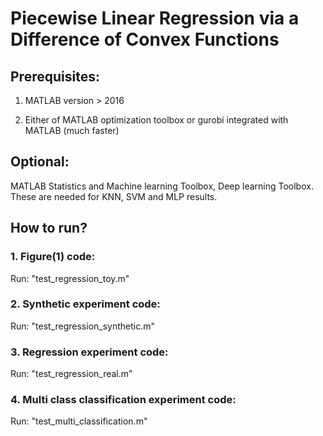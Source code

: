 # Piecewise Linear Regression via a Difference of Convex Functions

## Prerequisites:
1. MATLAB version > 2016

2. Either of MATLAB optimization toolbox or gurobi integrated with MATLAB (much faster)

## Optional:
MATLAB Statistics and Machine learning Toolbox, Deep learning Toolbox. These are needed for KNN, SVM and MLP results.


## How to run?

### 1. Figure(1) code:
Run: "test_regression_toy.m"

### 2. Synthetic experiment code:
Run:  "test_regression_synthetic.m"

### 3. Regression experiment code:
Run:  "test_regression_real.m"

### 4. Multi class classification experiment code:
Run:  "test_multi_classification.m"

